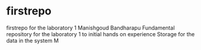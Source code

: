 # firstrepo
firstrepo for the laboratory 1
Manishgoud Bandharapu
Fundamental repository for the laboratory 1 to initial hands on experience
Storage for the data in the system
M
